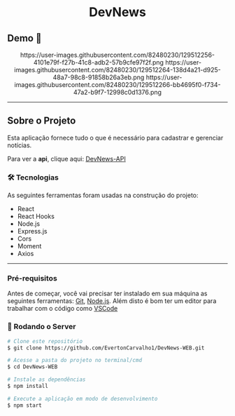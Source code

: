 <h1 style="text-align: center; font-weight: bold;">DevNews</h1>

## Demo 📸

<div align="center" >
https://user-images.githubusercontent.com/82480230/129512256-4101e79f-f27b-41c8-adb2-57b9cfe97f2f.png
https://user-images.githubusercontent.com/82480230/129512264-138d4a21-d925-48a7-98c8-91858b26a3eb.png
https://user-images.githubusercontent.com/82480230/129512266-bb4695f0-f734-47a2-b9f7-12998c0d1376.png

</div>

---

## Sobre o Projeto

Esta aplicação fornece tudo o que é necessário para cadastrar e gerenciar notícias.

Para ver a **api**, clique aqui: [DevNews-API](https://github.com/EvertonCarvalho1/DevNews-API) <br />


### 🛠 Tecnologias

As seguintes ferramentas foram usadas na construção do projeto:

- React
- React Hooks
- Node.js
- Express.js
- Cors
- Moment
- Axios

---

### Pré-requisitos

Antes de começar, você vai precisar ter instalado em sua máquina as seguintes ferramentas:
[Git](https://git-scm.com), [Node.js](https://nodejs.org/en/).
Além disto é bom ter um editor para trabalhar com o código como [VSCode](https://code.visualstudio.com/)

### 🎲 Rodando o Server

```bash
# Clone este repositório
$ git clone https://github.com/EvertonCarvalho1/DevNews-WEB.git

# Acesse a pasta do projeto no terminal/cmd
$ cd DevNews-WEB

# Instale as dependências
$ npm install

# Execute a aplicação em modo de desenvolvimento
$ npm start

```
